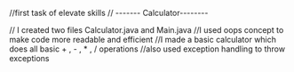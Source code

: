 //first task of elevate skills
// ------- Calculator--------

// I created two files Calculator.java and Main.java
//I used oops concept to make code more readable and efficient
//I made a basic calculator which does all basic  + , - , * , / operations 
//also used exception handling to throw exceptions

